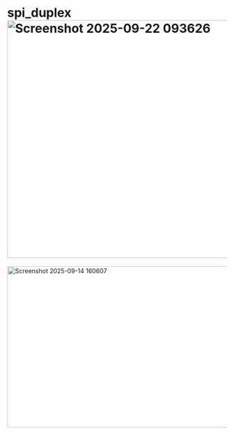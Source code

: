 # spi_duplex<img width="1127" height="546" alt="Screenshot 2025-09-22 093626" src="https://github.com/user-attachments/assets/4cba00b1-e281-49f3-b1b2-6d173e661892" />
<img width="880" height="370" alt="Screenshot 2025-09-14 160607" src="https://github.com/user-attachments/assets/2a93eb5a-941a-4006-9f44-653d452197f1" />

